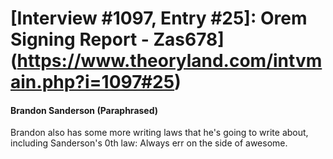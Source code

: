 # [Interview #1097, Entry #25]: Orem Signing Report - Zas678](https://www.theoryland.com/intvmain.php?i=1097#25)

#### Brandon Sanderson (Paraphrased)

Brandon also has some more writing laws that he's going to write about, including Sanderson's 0th law: Always err on the side of awesome.

